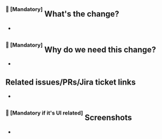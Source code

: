## <sup><sup>&#x1F534; [Mandatory]</sup></sup> What's the change?
- 

## <sup><sup>&#x1F534; [Mandatory]</sup></sup> Why do we need this change?
- 

## Related issues/PRs/Jira ticket links
- 

## <sup><sup>&#x1F534; [Mandatory if it's UI related]</sup></sup> Screenshots
- 
